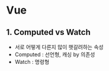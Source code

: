 # Vue

## 1. Computed vs Watch

- 서로 어떻게 다른지 많이 햇갈려하는 속성
- Computed : 선언형, 캐싱 by 의존성
- Watch : 명령형

